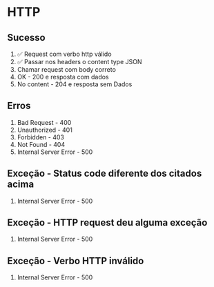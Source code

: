 # HTTP

## Sucesso
1. ✅ Request com verbo http válido
2. ✅ Passar nos headers o content type JSON
3. Chamar request com body correto
4. OK - 200 e resposta com dados
5. No content - 204 e resposta sem Dados

## Erros
1. Bad Request - 400
2. Unauthorized - 401
3. Forbidden - 403
4. Not Found - 404
5. Internal Server Error - 500

## Exceção - Status code diferente dos citados acima
1. Internal Server Error - 500

## Exceção - HTTP request deu alguma exceção
1. Internal Server Error - 500

## Exceção - Verbo HTTP inválido
1. Internal Server Error - 500